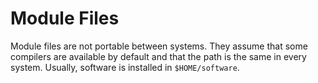 # Module Files

Module files are not portable between systems. They assume that some compilers are available by default and that the path is the same in every system. Usually, software is installed in `$HOME/software`.